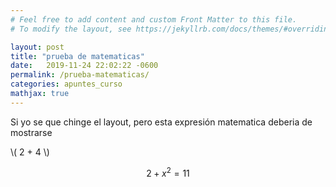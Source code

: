 ```yaml
---
# Feel free to add content and custom Front Matter to this file.
# To modify the layout, see https://jekyllrb.com/docs/themes/#overriding-theme-defaults

layout: post
title: "prueba de matematicas"
date:   2019-11-24 22:02:22 -0600
permalink: /prueba-matematicas/
categories: apuntes_curso
mathjax: true
---
```



Si yo se que chinge el layout, pero esta expresión matematica deberia de mostrarse

\\( 2 + 4 \\)


$$ 2 + x^2 = 11 $$



